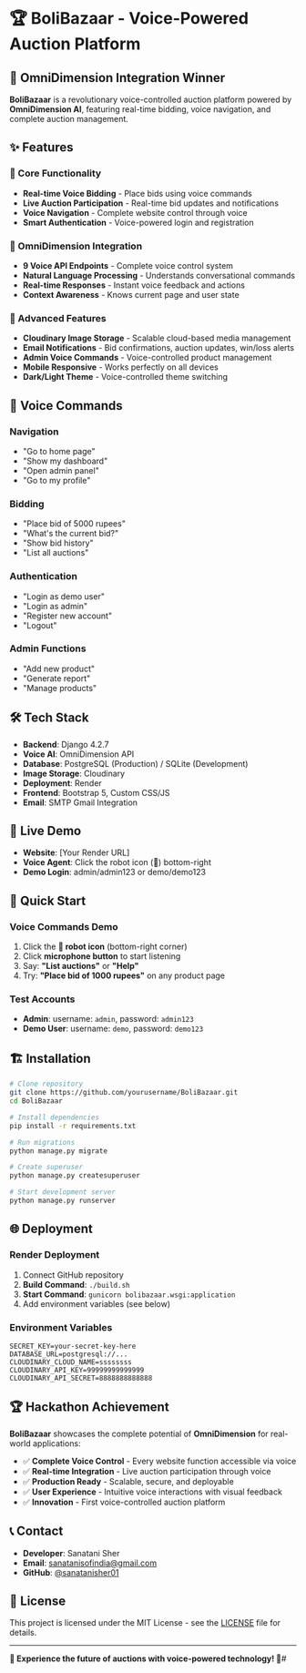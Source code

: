 # 🏆 BoliBazaar - Voice-Powered Auction Platform

## 🎤 OmniDimension Integration Winner

**BoliBazaar** is a revolutionary voice-controlled auction platform powered by **OmniDimension AI**, featuring real-time bidding, voice navigation, and complete auction management.

## ✨ Features

### 🎯 Core Functionality
- **Real-time Voice Bidding** - Place bids using voice commands
- **Live Auction Participation** - Real-time bid updates and notifications
- **Voice Navigation** - Complete website control through voice
- **Smart Authentication** - Voice-powered login and registration

### 🤖 OmniDimension Integration
- **9 Voice API Endpoints** - Complete voice control system
- **Natural Language Processing** - Understands conversational commands
- **Real-time Responses** - Instant voice feedback and actions
- **Context Awareness** - Knows current page and user state

### 🚀 Advanced Features
- **Cloudinary Image Storage** - Scalable cloud-based media management
- **Email Notifications** - Bid confirmations, auction updates, win/loss alerts
- **Admin Voice Commands** - Voice-controlled product management
- **Mobile Responsive** - Works perfectly on all devices
- **Dark/Light Theme** - Voice-controlled theme switching

## 🎤 Voice Commands

### Navigation
- "Go to home page"
- "Show my dashboard" 
- "Open admin panel"
- "Go to my profile"

### Bidding
- "Place bid of 5000 rupees"
- "What's the current bid?"
- "Show bid history"
- "List all auctions"

### Authentication
- "Login as demo user"
- "Login as admin"
- "Register new account"
- "Logout"

### Admin Functions
- "Add new product"
- "Generate report"
- "Manage products"

## 🛠️ Tech Stack

- **Backend**: Django 4.2.7
- **Voice AI**: OmniDimension API
- **Database**: PostgreSQL (Production) / SQLite (Development)
- **Image Storage**: Cloudinary
- **Deployment**: Render
- **Frontend**: Bootstrap 5, Custom CSS/JS
- **Email**: SMTP Gmail Integration

## 🚀 Live Demo

- **Website**: [Your Render URL]
- **Voice Agent**: Click the robot icon (🤖) bottom-right
- **Demo Login**: admin/admin123 or demo/demo123

## 📱 Quick Start

### Voice Commands Demo
1. Click the **🤖 robot icon** (bottom-right corner)
2. Click **microphone button** to start listening
3. Say: **"List auctions"** or **"Help"**
4. Try: **"Place bid of 1000 rupees"** on any product page

### Test Accounts
- **Admin**: username: `admin`, password: `admin123`
- **Demo User**: username: `demo`, password: `demo123`

## 🏗️ Installation

```bash
# Clone repository
git clone https://github.com/yourusername/BoliBazaar.git
cd BoliBazaar

# Install dependencies
pip install -r requirements.txt

# Run migrations
python manage.py migrate

# Create superuser
python manage.py createsuperuser

# Start development server
python manage.py runserver
```

## 🌐 Deployment

### Render Deployment
1. Connect GitHub repository
2. **Build Command**: `./build.sh`
3. **Start Command**: `gunicorn bolibazaar.wsgi:application`
4. Add environment variables (see below)

### Environment Variables
```
SECRET_KEY=your-secret-key-here
DATABASE_URL=postgresql://...
CLOUDINARY_CLOUD_NAME=ssssssss
CLOUDINARY_API_KEY=99999999999999
CLOUDINARY_API_SECRET=8888888888888
```

## 🏆 Hackathon Achievement

**BoliBazaar** showcases the complete potential of **OmniDimension** for real-world applications:

- ✅ **Complete Voice Control** - Every website function accessible via voice
- ✅ **Real-time Integration** - Live auction participation through voice
- ✅ **Production Ready** - Scalable, secure, and deployable
- ✅ **User Experience** - Intuitive voice interactions with visual feedback
- ✅ **Innovation** - First voice-controlled auction platform

## 📞 Contact

- **Developer**: Sanatani Sher
- **Email**: sanatanisofindia@gmail.com
- **GitHub**: [@sanatanisher01](https://github.com/sanatanisher01)

## 📄 License

This project is licensed under the MIT License - see the [LICENSE](LICENSE) file for details.

---

**🎤 Experience the future of auctions with voice-powered technology! 🚀**#
